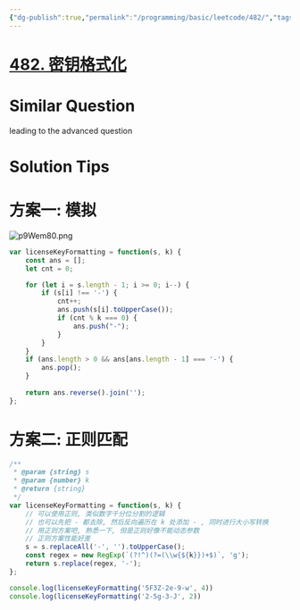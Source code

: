 ```yaml
---
{"dg-publish":true,"permalink":"/programming/basic/leetcode/482/","tags":["leetcode/string/transform","leetcode/string/regexp"]}
---
```



# [482. 密钥格式化](https://leetcode.cn/problems/license-key-formatting/)

# Similar Question

leading to the advanced question

# Solution Tips

# 方案一: 模拟

![p9Wem80.png](https://s1.ax1x.com/2023/05/17/p9Wem80.png)

```js
var licenseKeyFormatting = function(s, k) {
    const ans = [];
    let cnt = 0;

    for (let i = s.length - 1; i >= 0; i--) {
        if (s[i] !== '-') {
            cnt++;
            ans.push(s[i].toUpperCase());
            if (cnt % k === 0) {
                ans.push("-");
            }
        }
    }
    if (ans.length > 0 && ans[ans.length - 1] === '-') {
        ans.pop();
    }
    
    return ans.reverse().join('');
};
```

# 方案二: 正则匹配

```js
/**
 * @param {string} s
 * @param {number} k
 * @return {string}
 */
var licenseKeyFormatting = function(s, k) {
    // 可以使用正则, 类似数字千分位分割的逻辑
    // 也可以先把 - 都去除, 然后反向遍历在 k 处添加 - , 同时进行大小写转换
    // 用正则方案吧, 熟悉一下, 但是正则好像不能动态参数
    // 正则方案性能好差
    s = s.replaceAll('-', '').toUpperCase();
    const regex = new RegExp(`(?!^)(?=(\\w{${k}})+$)`, 'g');
    return s.replace(regex, '-');
};

console.log(licenseKeyFormatting('5F3Z-2e-9-w', 4))
console.log(licenseKeyFormatting('2-5g-3-J', 2))
```
